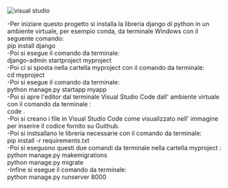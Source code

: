 ![visual studio](https://github.com/user-attachments/assets/18304d98-88d3-4514-8644-ba7f1b3244fe)

-Per iniziare questo progetto si installa la libreria django di python in un ambiente virtuale, per esempio conda, da terminale Windows con il seguente comando:<br>
pip install django<br>
-Poi si esegue il comando da terminale: <br>
django-admin startproject myproject <br>
-Poi ci si sposta nella cartella myproject con il comando da terminale: <br>
cd myproject<br>
-Poi si esegue il comando da terminale: <br>
python manage.py startapp myapp<br>
-Poi si apre l'editor dal terminale Visual Studio Code dall' ambiente virtuale con il comando da terminale :<br>
code . <br>
-Poi si creano i file in Visual Studio Code come visualizzato nell' immagine per inserire il codice fornito su Guithub.<br>
-Poi si instsallano le libreria necessarie con il comando da terminale:<br>
pip install -r requirements.txt <br>
-Poi si eseguono questi due comandi da terminale nella cartella myproject : <br>
python manage.py makemigrations <br>
python manage.py migrate <br>
-Infine si esegue il comando da terminale: <br>
python manage.py runserver 8000 <br>


